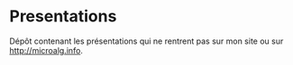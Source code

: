 # Presentations

Dépôt contenant les présentations qui ne rentrent pas sur mon site ou sur http://microalg.info.
